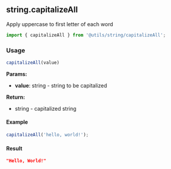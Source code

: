 ## string.capitalizeAll

Apply uppercase to first letter of each word

```javascript
import { capitalizeAll } from '@utils/string/capitalizeAll';
```

### Usage

```javascript
capitalizeAll(value)
```

**Params:**

* **value**: string - string to be capitalized

**Return:**

* string - capitalized string

#### Example

```javascript
capitalizeAll('hello, world!');
```

#### Result

```json
"Hello, World!"
```